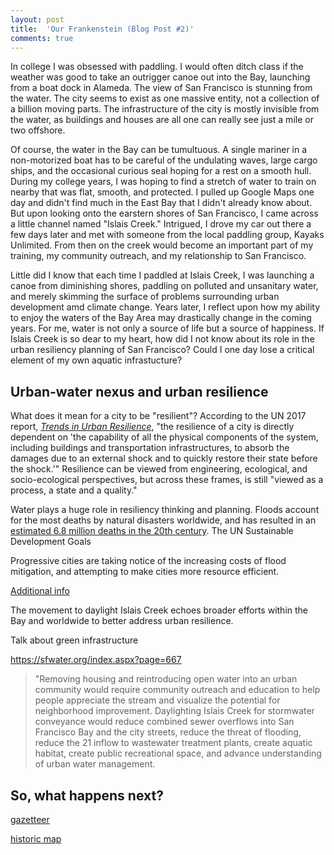```yaml
---
layout: post
title:  'Our Frankenstein (Blog Post #2)'
comments: true
---
```


In college I was obsessed with paddling. I would often ditch class if the weather was good to take an outrigger canoe out into the Bay, launching from a boat dock in Alameda. The view of San Francisco is stunning from the water. The city seems to exist as one massive entity, not a collection of a billion moving parts. The infrastructure of the city is mostly invisible from the water, as buildings and houses are all one can really see just a mile or two offshore.

Of course, the water in the Bay can be tumultuous. A single mariner in a non-motorized boat has to be careful of the undulating waves, large cargo ships, and the occasional curious seal hoping for a rest on a smooth hull. During my college years, I was hoping to find a stretch of water to train on nearby that was flat, smooth, and protected. I pulled up Google Maps one day and didn't find much in the East Bay that I didn't already know about. But upon looking onto the earstern shores of San Francisco, I came across a little channel named "Islais Creek." Intrigued, I drove my car out there a few days later and met with someone from the local paddling group, Kayaks Unlimited. From then on the creek would become an important part of my training, my community outreach, and my relationship to San Francisco.

Little did I know that each time I paddled at Islais Creek, I was launching a canoe from diminishing shores, paddling on polluted and unsanitary water, and merely skimming the surface of problems surrounding urban development amd climate change. Years later, I reflect upon how my ability to enjoy the waters of the Bay Area may drastically change in the coming years. For me, water is not only a source of life but a source of happiness. If Islais Creek is so dear to my heart, how did I not know about its role in the urban resiliency planning of San Francisco? Could I one day lose a critical element of my own aquatic infrastucture?

## Urban-water nexus and urban resilience

What does it mean for a city to be "resilient"? According to the UN 2017 report, [*Trends in Urban Resilience*](https://unhabitat.org/books/trends-in-urban-resilience-2017/), "the resilience of a city is directly dependent on 'the capability of all the physical components of the system, including buildings and transportation infrastructures, to absorb the damages due to an external shock and to quickly restore their state before the shock.'" Resilience can be viewed from engineering, ecological, and socio-ecological perspectives, but across these frames, is still "viewed as a process, a state and a quality."

Water plays a huge role in resiliency thinking and planning. Floods account for the most deaths by natural disasters worldwide, and has resulted in an [estimated 6.8 million deaths in the 20th century](http://currents.plos.org/disasters/index.html%3Fp=6695.html). The UN Sustainable Development Goals

Progressive cities are taking notice of the increasing costs of flood mitigation, and attempting to make cities more resource efficient.


[Additional info](https://www.eco-business.com/opinion/how-the-urban-nexus-will-make-your-city-more-resource-efficient/)

The movement to daylight Islais Creek echoes broader efforts within the Bay and worldwide to better address urban resilience. 


Talk about green infrastructure

https://sfwater.org/index.aspx?page=667


> "Removing housing and reintroducing open water into an urban community would require community outreach and education to help people appreciate the stream and visualize the potential for neighborhood improvement. Daylighting Islais Creek for stormwater conveyance would reduce combined sewer overflows into San Francisco Bay and the city streets, reduce the threat of flooding, reduce the 21 inflow to wastewater treatment plants, create aquatic habitat, create public recreational space, and advance understanding of urban water management.


## So, what happens next?


[gazetteer](https://pubs.usgs.gov/wsp/0297/report.pdf)

[historic map](http://explore.museumca.org/creeks/1690-SF1869-2007.html)






